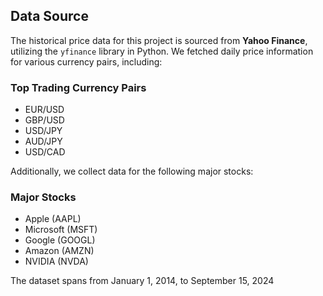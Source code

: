 ## Data Source
The historical price data for this project is sourced from **Yahoo Finance**, utilizing the `yfinance` library in Python. 
We fetched daily price information for various currency pairs, including:

### Top Trading Currency Pairs
- EUR/USD
- GBP/USD
- USD/JPY
- AUD/JPY
- USD/CAD

Additionally, we collect data for the following major stocks:

### Major Stocks
- Apple (AAPL)
- Microsoft (MSFT)
- Google (GOOGL)
- Amazon (AMZN)
- NVIDIA (NVDA)

The dataset spans from January 1, 2014, to September 15, 2024
